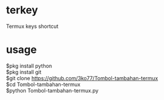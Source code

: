 # terkey
Termux keys shortcut

# usage
$pkg install python<br>
$pkg install git<br>
$git clone https://github.com/3ko77/Tombol-tambahan-termux<br>
$cd Tombol-tambahan-termux<br>
$python Tombol-tambahan-termux.py


